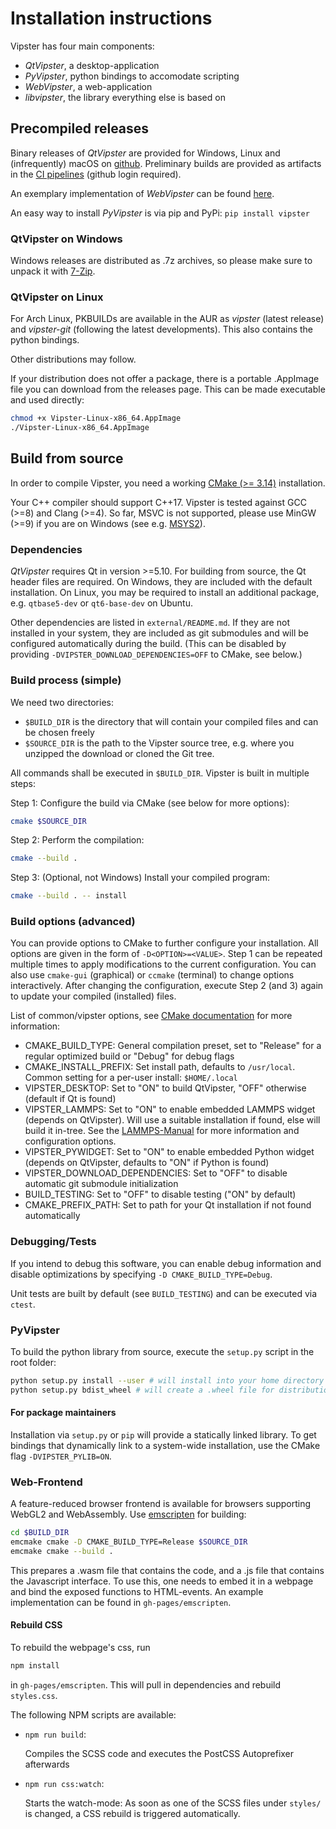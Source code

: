 # Installation instructions

Vipster has four main components:

- *QtVipster*, a desktop-application
- *PyVipster*, python bindings to accomodate scripting
- *WebVipster*, a web-application
- *libvipster*, the library everything else is based on

## Precompiled releases

Binary releases of *QtVipster* are provided for Windows, Linux and (infrequently) macOS on [github](https://github.com/sgsaenger/vipster/releases).
Preliminary builds are provided as artifacts in the [CI pipelines](https://github.com/sgsaenger/vipster/actions) (github login required).

An exemplary implementation of *WebVipster* can be found [here](https://sgsaenger.github.io/vipster/emscripten).

An easy way to install *PyVipster* is via pip and PyPi: `pip install vipster`

### QtVipster on Windows

Windows releases are distributed as .7z archives, so please make sure to unpack it with [7-Zip](https://7-zip.org).

### QtVipster on Linux

For Arch Linux, PKBUILDs are available in the AUR as *vipster* (latest release) and *vipster-git* (following the latest developments).
This also contains the python bindings.

Other distributions may follow.

If your distribution does not offer a package, there is a portable .AppImage file you can download from the releases page. This can be made executable and used directly:

```sh
chmod +x Vipster-Linux-x86_64.AppImage
./Vipster-Linux-x86_64.AppImage
```

## Build from source

In order to compile Vipster, you need a working [CMake (>= 3.14)](https://cmake.org) installation.

Your C++ compiler should support C++17.
Vipster is tested against GCC (>=8) and Clang (>=4).
So far, MSVC is not supported, please use MinGW (>=9) if you are on Windows (see e.g. [MSYS2](https://www.msys2.org)).

### Dependencies

*QtVipster* requires Qt in version >=5.10.
For building from source, the Qt header files are required.
On Windows, they are included with the default installation.
On Linux, you may be required to install an additional package, e.g. `qtbase5-dev` or `qt6-base-dev` on Ubuntu.

Other dependencies are listed in `external/README.md`.
If they are not installed in your system,
they are included as git submodules and will be configured automatically during the build.
(This can be disabled by providing `-DVIPSTER_DOWNLOAD_DEPENDENCIES=OFF` to CMake, see below.)

### Build process (simple)

We need two directories:

- `$BUILD_DIR` is the directory that will contain your compiled files and can be chosen freely
- `$SOURCE_DIR` is the path to the Vipster source tree, e.g. where you unzipped the download or cloned the Git tree.

All commands shall be executed in `$BUILD_DIR`.
Vipster is built in multiple steps:

Step 1: Configure the build via CMake (see below for more options):

```sh
cmake $SOURCE_DIR
```

Step 2: Perform the compilation:

```sh
cmake --build .
```

Step 3: (Optional, not Windows) Install your compiled program:

```sh
cmake --build . -- install
```

### Build options (advanced)

You can provide options to CMake to further configure your installation.
All options are given in the form of `-D<OPTION>=<VALUE>`.
Step 1 can be repeated multiple times to apply modifications to the current configuration.
You can also use `cmake-gui` (graphical) or `ccmake` (terminal) to change options interactively.
After changing the configuration, execute Step 2 (and 3) again to update your compiled (installed) files.

List of common/vipster options, see [CMake documentation](https://cmake.org/cmake/help/latest/manual/cmake-variables.7.html) for more information:

- CMAKE_BUILD_TYPE: General compilation preset, set to "Release" for a regular optimized build or "Debug" for debug flags
- CMAKE_INSTALL_PREFIX: Set install path, defaults to `/usr/local`. Common setting for a per-user install: `$HOME/.local`
- VIPSTER_DESKTOP: Set to "ON" to build QtVipster, "OFF" otherwise (default if Qt is found)
- VIPSTER_LAMMPS: Set to "ON" to enable embedded LAMMPS widget (depends on QtVipster).
                  Will use a suitable installation if found, else will build it in-tree.
                  See the [LAMMPS-Manual](https://lammps.sandia.gov/doc/Manual.html) for more information and configuration options.
- VIPSTER_PYWIDGET: Set to "ON" to enable embedded Python widget (depends on QtVipster, defaults to "ON" if Python is found)
- VIPSTER_DOWNLOAD_DEPENDENCIES: Set to "OFF" to disable automatic git submodule initialization
- BUILD_TESTING: Set to "OFF" to disable testing ("ON" by default)
- CMAKE_PREFIX_PATH: Set to path for your Qt installation if not found automatically

### Debugging/Tests

If you intend to debug this software, you can enable debug information and disable optimizations by specifying `-D CMAKE_BUILD_TYPE=Debug`.

Unit tests are built by default (see `BUILD_TESTING`) and can be executed via `ctest`.

### PyVipster

To build the python library from source, execute the `setup.py` script in the root folder:

```sh
python setup.py install --user # will install into your home directory
python setup.py bdist_wheel # will create a .wheel file for distribution
```

#### For package maintainers

Installation via `setup.py` or `pip` will provide a statically linked library.
To get bindings that dynamically link to a system-wide installation,
use the CMake flag `-DVIPSTER_PYLIB=ON`.

### Web-Frontend

A feature-reduced browser frontend is available for browsers supporting WebGL2 and WebAssembly.
Use [emscripten](http://kripken.github.io/emscripten-site) for building:

```sh
cd $BUILD_DIR
emcmake cmake -D CMAKE_BUILD_TYPE=Release $SOURCE_DIR
emcmake cmake --build .
```

This prepares a .wasm file that contains the code, and a .js file that contains the Javascript interface.
To use this, one needs to embed it in a webpage and bind the exposed functions to HTML-events.
An example implementation can be found in `gh-pages/emscripten`.

#### Rebuild CSS

To rebuild the webpage's css, run

```sh
npm install
```

in `gh-pages/emscripten`. This will pull in dependencies and rebuild `styles.css`.

The following NPM scripts are available:

- `npm run build`:

    Compiles the SCSS code and executes the PostCSS Autoprefixer afterwards

- `npm run css:watch`:

    Starts the watch-mode: As soon as one of the SCSS files under `styles/` is changed, a CSS rebuild is triggered automatically.
